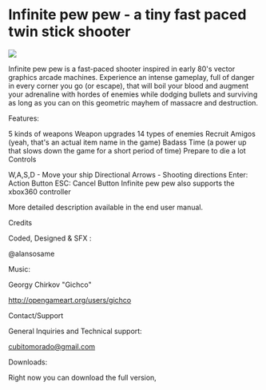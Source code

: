 # Infinite pew pew - a tiny fast paced twin stick shooter

<img src="http://www.dropbox.com/s/se0s9o2s477t1bu/Feature.jpg?dl=1" align="center">

Infinite pew pew is a fast-paced shooter inspired in early 80's vector graphics arcade machines. Experience an intense gameplay, full of danger in every corner you go (or escape), that will boil your blood and augment your adrenaline with hordes of enemies while dodging bullets and surviving as long as you can on this geometric mayhem of massacre and destruction.

Features:

5 kinds of weapons
Weapon upgrades
14 types of enemies
Recruit Amigos (yeah, that's an actual item name in the game)
Badass Time (a power up that slows down the game for a short period of time)
Prepare to die a lot
Controls

W,A,S,D - Move your ship
Directional Arrows - Shooting directions
Enter: Action Button
ESC: Cancel Button
Infinite pew pew also supports the xbox360 controller

More detailed description available in the end user manual.

Credits

Coded, Designed & SFX :

@alansosame

Music:

Georgy Chirkov "Gichco"

http://opengameart.org/users/gichco

Contact/Support

General Inquiries and Technical support:

cubitomorado@gmail.com

Downloads:

Right now you can download the full version,